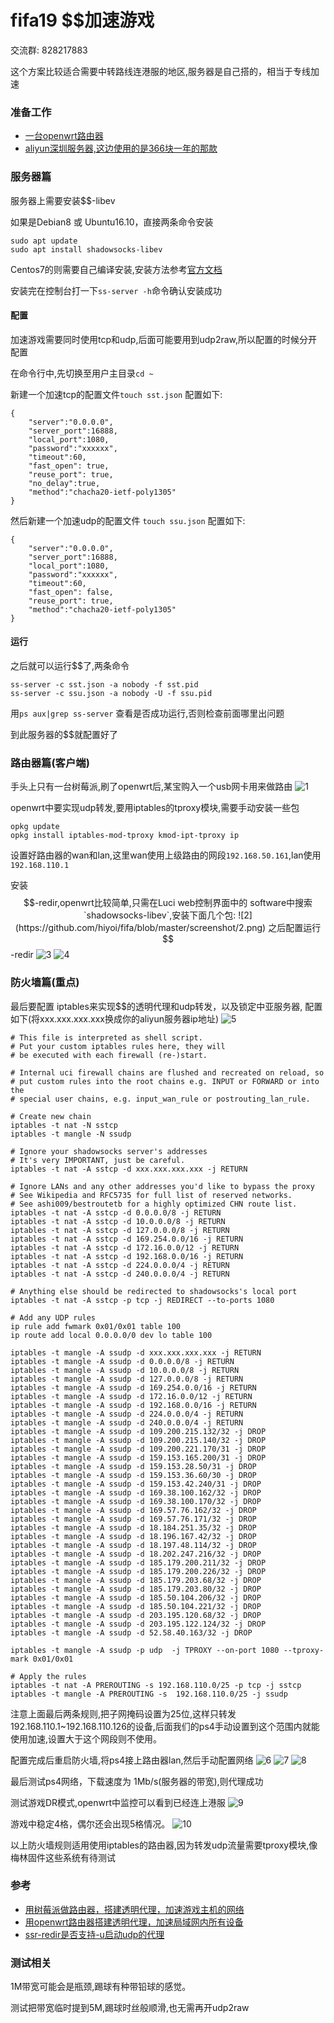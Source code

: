 # fifa19 $$加速游戏
交流群: 828217883

这个方案比较适合需要中转路线连港服的地区,服务器是自己搭的，相当于专线加速
### 准备工作
* [一台openwrt路由器](https://openwrt.org/)
* [aliyun深圳服务器,这边使用的是366块一年的那款](https://promotion.aliyun.com/ntms/yunparter/invite.html?userCode=e8zawwrp)

### 服务器篇
服务器上需要安装$$-libev

如果是Debian8 或 Ubuntu16.10，直接两条命令安装
```
sudo apt update
sudo apt install shadowsocks-libev
```
Centos7的则需要自己编译安装,安装方法参考[官方文档](https://github.com/shadowsocks/shadowsocks-libev#debian--ubuntu)

安装完在控制台打一下`ss-server -h`命令确认安装成功
#### 配置
加速游戏需要同时使用tcp和udp,后面可能要用到udp2raw,所以配置的时候分开配置

在命令行中,先切换至用户主目录`cd ~`

新建一个加速tcp的配置文件`touch sst.json`
配置如下:
```
{
	"server":"0.0.0.0",
	"server_port":16888,
	"local_port":1080,
	"password":"xxxxxx",
	"timeout":60,
	"fast_open": true,
	"reuse_port": true,
	"no_delay":true,
	"method":"chacha20-ietf-poly1305"
}
```
然后新建一个加速udp的配置文件 `touch ssu.json`
配置如下:
```
{
	"server":"0.0.0.0",
	"server_port":16888,
	"local_port":1080,
	"password":"xxxxxx",
	"timeout":60,
	"fast_open": false,
	"reuse_port": true,
	"method":"chacha20-ietf-poly1305"
}
```
#### 运行
之后就可以运行$$了,两条命令
```
ss-server -c sst.json -a nobody -f sst.pid
ss-server -c ssu.json -a nobody -U -f ssu.pid
```
用`ps aux|grep ss-server` 查看是否成功运行,否则检查前面哪里出问题

到此服务器的$$就配置好了

### 路由器篇(客户端)

手头上只有一台树莓派,刷了openwrt后,某宝购入一个usb网卡用来做路由
![1](https://github.com/hiyoi/fifa/blob/master/screenshot/1.png)

openwrt中要实现udp转发,要用iptables的tproxy模块,需要手动安装一些包
```
opkg update
opkg install iptables-mod-tproxy kmod-ipt-tproxy ip
```

设置好路由器的wan和lan,这里wan使用上级路由的网段`192.168.50.161`,lan使用`192.168.110.1`

安装$$-redir,openwrt比较简单,只需在Luci web控制界面中的 software中搜索`shadowsocks-libev`,安装下面几个包:
![2](https://github.com/hiyoi/fifa/blob/master/screenshot/2.png)
之后配置运行$$-redir
![3](https://github.com/hiyoi/fifa/blob/master/screenshot/3.png)
![4](https://github.com/hiyoi/fifa/blob/master/screenshot/4.png)
### 防火墙篇(重点)

最后要配置 iptables来实现$$的透明代理和udp转发，以及锁定中亚服务器, 配置如下(将xxx.xxx.xxx.xxx换成你的aliyun服务器ip地址)
![5](https://github.com/hiyoi/fifa/blob/master/screenshot/5.png)

```
# This file is interpreted as shell script.
# Put your custom iptables rules here, they will
# be executed with each firewall (re-)start.

# Internal uci firewall chains are flushed and recreated on reload, so
# put custom rules into the root chains e.g. INPUT or FORWARD or into the
# special user chains, e.g. input_wan_rule or postrouting_lan_rule.

# Create new chain
iptables -t nat -N sstcp
iptables -t mangle -N ssudp

# Ignore your shadowsocks server's addresses
# It's very IMPORTANT, just be careful.
iptables -t nat -A sstcp -d xxx.xxx.xxx.xxx -j RETURN

# Ignore LANs and any other addresses you'd like to bypass the proxy
# See Wikipedia and RFC5735 for full list of reserved networks.
# See ashi009/bestroutetb for a highly optimized CHN route list.
iptables -t nat -A sstcp -d 0.0.0.0/8 -j RETURN
iptables -t nat -A sstcp -d 10.0.0.0/8 -j RETURN
iptables -t nat -A sstcp -d 127.0.0.0/8 -j RETURN
iptables -t nat -A sstcp -d 169.254.0.0/16 -j RETURN
iptables -t nat -A sstcp -d 172.16.0.0/12 -j RETURN
iptables -t nat -A sstcp -d 192.168.0.0/16 -j RETURN
iptables -t nat -A sstcp -d 224.0.0.0/4 -j RETURN
iptables -t nat -A sstcp -d 240.0.0.0/4 -j RETURN

# Anything else should be redirected to shadowsocks's local port
iptables -t nat -A sstcp -p tcp -j REDIRECT --to-ports 1080

# Add any UDP rules
ip rule add fwmark 0x01/0x01 table 100
ip route add local 0.0.0.0/0 dev lo table 100

iptables -t mangle -A ssudp -d xxx.xxx.xxx.xxx -j RETURN
iptables -t mangle -A ssudp -d 0.0.0.0/8 -j RETURN
iptables -t mangle -A ssudp -d 10.0.0.0/8 -j RETURN
iptables -t mangle -A ssudp -d 127.0.0.0/8 -j RETURN
iptables -t mangle -A ssudp -d 169.254.0.0/16 -j RETURN
iptables -t mangle -A ssudp -d 172.16.0.0/12 -j RETURN
iptables -t mangle -A ssudp -d 192.168.0.0/16 -j RETURN
iptables -t mangle -A ssudp -d 224.0.0.0/4 -j RETURN
iptables -t mangle -A ssudp -d 240.0.0.0/4 -j RETURN
iptables -t mangle -A ssudp -d 109.200.215.132/32 -j DROP
iptables -t mangle -A ssudp -d 109.200.215.140/32 -j DROP
iptables -t mangle -A ssudp -d 109.200.221.170/31 -j DROP
iptables -t mangle -A ssudp -d 159.153.165.200/31 -j DROP
iptables -t mangle -A ssudp -d 159.153.28.50/31 -j DROP
iptables -t mangle -A ssudp -d 159.153.36.60/30 -j DROP
iptables -t mangle -A ssudp -d 159.153.42.240/31 -j DROP
iptables -t mangle -A ssudp -d 169.38.100.162/32 -j DROP
iptables -t mangle -A ssudp -d 169.38.100.170/32 -j DROP
iptables -t mangle -A ssudp -d 169.57.76.162/32 -j DROP
iptables -t mangle -A ssudp -d 169.57.76.171/32 -j DROP
iptables -t mangle -A ssudp -d 18.184.251.35/32 -j DROP
iptables -t mangle -A ssudp -d 18.196.167.42/32 -j DROP
iptables -t mangle -A ssudp -d 18.197.48.114/32 -j DROP
iptables -t mangle -A ssudp -d 18.202.247.216/32 -j DROP
iptables -t mangle -A ssudp -d 185.179.200.211/32 -j DROP
iptables -t mangle -A ssudp -d 185.179.200.226/32 -j DROP
iptables -t mangle -A ssudp -d 185.179.203.68/32 -j DROP
iptables -t mangle -A ssudp -d 185.179.203.80/32 -j DROP
iptables -t mangle -A ssudp -d 185.50.104.206/32 -j DROP
iptables -t mangle -A ssudp -d 185.50.104.221/32 -j DROP
iptables -t mangle -A ssudp -d 203.195.120.68/32 -j DROP
iptables -t mangle -A ssudp -d 203.195.122.124/32 -j DROP
iptables -t mangle -A ssudp -d 52.58.40.163/32 -j DROP

iptables -t mangle -A ssudp -p udp  -j TPROXY --on-port 1080 --tproxy-mark 0x01/0x01

# Apply the rules
iptables -t nat -A PREROUTING -s 192.168.110.0/25 -p tcp -j sstcp
iptables -t mangle -A PREROUTING -s  192.168.110.0/25 -j ssudp
```

注意上面最后两条规则,把子网掩码设置为25位,这样只转发192.168.110.1~192.168.110.126的设备,后面我们的ps4手动设置到这个范围内就能使用加速,设置大于这个网段则不使用。


配置完成后重启防火墙,将ps4接上路由器lan,然后手动配置网络
![6](https://github.com/hiyoi/fifa/blob/master/screenshot/6.jpg)
![7](https://github.com/hiyoi/fifa/blob/master/screenshot/7.jpg)
![8](https://github.com/hiyoi/fifa/blob/master/screenshot/8.jpg)

最后测试ps4网络，下载速度为 1Mb/s(服务器的带宽),则代理成功

测试游戏DR模式,openwrt中监控可以看到已经连上港服
![9](https://github.com/hiyoi/fifa/blob/master/screenshot/9.png)

游戏中稳定4格，偶尔还会出现5格情况。
![10](https://github.com/hiyoi/fifa/blob/master/screenshot/10.jpg)

以上防火墙规则适用使用iptables的路由器,因为转发udp流量需要tproxy模块,像梅林固件这些系统有待测试



### 参考
* [用树莓派做路由器，搭建透明代理，加速游戏主机的网络](https://github.com/wangyu-/UDPspeeder/wiki/%E7%94%A8%E6%A0%91%E8%8E%93%E6%B4%BE%E5%81%9A%E8%B7%AF%E7%94%B1%E5%99%A8%EF%BC%8C%E6%90%AD%E5%BB%BA%E9%80%8F%E6%98%8E%E4%BB%A3%E7%90%86%EF%BC%8C%E5%8A%A0%E9%80%9F%E6%B8%B8%E6%88%8F%E4%B8%BB%E6%9C%BA%E7%9A%84%E7%BD%91%E7%BB%9C)
* [用openwrt路由器搭建透明代理，加速局域网内所有设备](https://github.com/wangyu-/tinyfecVPN/wiki/%E7%94%A8openwrt%E8%B7%AF%E7%94%B1%E5%99%A8%E6%90%AD%E5%BB%BA%E9%80%8F%E6%98%8E%E4%BB%A3%E7%90%86%EF%BC%8C%E5%8A%A0%E9%80%9F%E5%B1%80%E5%9F%9F%E7%BD%91%E5%86%85%E6%89%80%E6%9C%89%E8%AE%BE%E5%A4%87)
* [ssr-redir是否支持-u启动udp的代理](https://github.com/bettermanbao/openwrt-shadowsocksR-libev-full/issues/33)


### 测试相关

1M带宽可能会是瓶颈,踢球有种带铅球的感觉。

测试把带宽临时提到5M,踢球时丝般顺滑,也无需再开udp2raw




